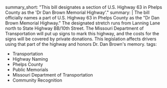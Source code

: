 summary_short: "This bill designates a section of U.S. Highway 63 in Phelps County as the 'Dr Dan Brown Memorial Highway'."
summary: |
  The bill officially names a part of U.S. Highway 63 in Phelps County as the "Dr Dan Brown Memorial Highway." The designated stretch runs from Lanning Lane north to State Highway BB/10th Street. The Missouri Department of Transportation will put up signs to mark this highway, and the costs for the signs will be covered by private donations. This legislation affects drivers using that part of the highway and honors Dr. Dan Brown's memory.
tags:
  - Transportation
  - Highway Naming
  - Phelps County
  - Public Memorials
  - Missouri Department of Transportation
  - Community Recognition
